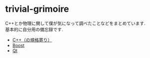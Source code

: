 # trivial-grimoire
C++とか物理に関して僕が気になって調べたことなどをまとめています.  
基本的に自分用の備忘録です.  

* [C++（の規格寄り）](cpp/index.md)
* [Boost](boost/index.md)
* [Qt](qt/index.md)


